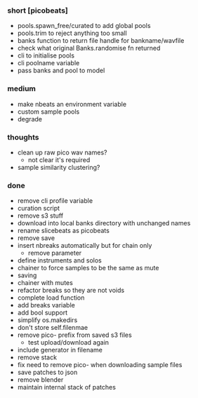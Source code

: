 ### short [picobeats]

- pools.spawn_free/curated to add global pools
- pools.trim to reject anything too small
- banks function to return file handle for bankname/wavfile
- check what original Banks.randomise fn returned
- cli to initialise pools
- cli poolname variable
- pass banks and pool to model

### medium

- make nbeats an environment variable
- custom sample pools
- degrade

### thoughts

- clean up raw pico wav names?
  - not clear it's required
- sample similarity clustering?

### done

- remove cli profile variable
- curation script
- remove s3 stuff
- download into local banks directory with unchanged names
- rename slicebeats as picobeats
- remove save
- insert nbreaks automatically but for chain only
  - remove parameter
- define instruments and solos
- chainer to force samples to be the same as mute
- saving
- chainer with mutes
- refactor breaks so they are not voids
- complete load function
- add breaks variable
- add bool support
- simplify os.makedirs
- don't store self.filenmae
- remove pico- prefix from saved s3 files
  - test upload/download again
- include generator in filename
- remove stack
- fix need to remove pico- when downloading sample files
- save patches to json
- remove blender
- maintain internal stack of patches
